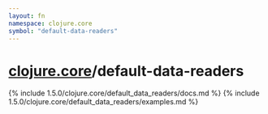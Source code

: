 ```yaml
---
layout: fn
namespace: clojure.core
symbol: "default-data-readers"
---
```


# [clojure.core](../)/default-data-readers

{% include 1.5.0/clojure.core/default_data_readers/docs.md %}
{% include 1.5.0/clojure.core/default_data_readers/examples.md %}

